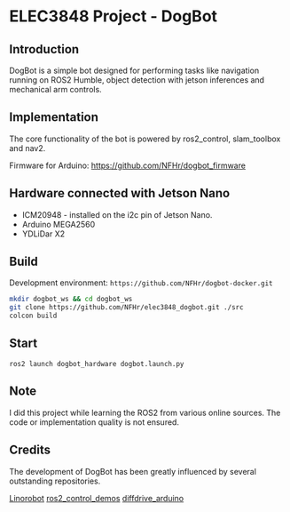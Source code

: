 # ELEC3848 Project - DogBot

## Introduction

DogBot is a simple bot designed for performing tasks like navigation running on ROS2 Humble, object detection with jetson inferences and mechanical arm controls.

## Implementation

The core functionality of the bot is powered by ros2_control, slam_toolbox and nav2.

Firmware for Arduino: https://github.com/NFHr/dogbot_firmware

## Hardware connected with Jetson Nano

* ICM20948 - installed on the i2c pin of Jetson Nano.
* Arduino MEGA2560
* YDLiDar X2

## Build

Development environment: `https://github.com/NFHr/dogbot-docker.git`

```sh
mkdir dogbot_ws && cd dogbot_ws
git clone https://github.com/NFHr/elec3848_dogbot.git ./src
colcon build
```

## Start

`
ros2 launch dogbot_hardware dogbot.launch.py
`

## Note

I did this project while learning the ROS2 from various online sources. The code or implementation quality is not ensured.

## Credits

The development of DogBot has been greatly influenced by several outstanding repositories.

[Linorobot](https://linorobot.org/)
[ros2_control_demos](https://github.com/ros-controls/ros2_control_demos)
[diffdrive_arduino](https://github.com/joshnewans/diffdrive_arduino/tree/humble)
